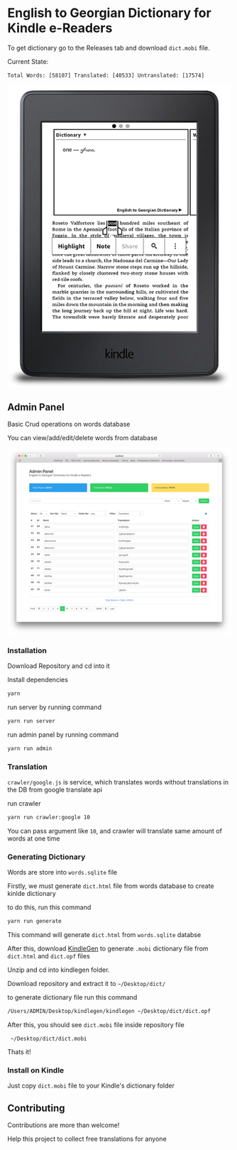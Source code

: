 # English to Georgian Dictionary for Kindle e-Readers
To get dictionary go to the Releases tab and download `dict.mobi` file.

Current State:

```
Total Words: [58107] Translated: [40533] Untranslated: [17574]
```

<p align="center"> 
<img src="./screenshots/kindle.png">
</p>

## Admin Panel

Basic Crud operations on words database

You can view/add/edit/delete words from database

![alt text](./screenshots/admin_panel.png "Admin Panel")

### Installation
Download Repository and cd into it

Install dependencies
```bash
yarn
```

run server by running command
```bash
yarn run server
```

run admin panel by running command
```bash
yarn run admin
```

### Translation

`crawler/google.js` is service, which translates words without translations in the DB from google translate api

run crawler

```bash
yarn run crawler:google 10
```

You can pass argument like `10`, and crawler will translate same amount of words at one time

### Generating Dictionary

Words are store into `words.sqlite` file

Firstly, we must generate `dict.html` file from words database to create kinlde dictionary

to do this, run this command 

```bash
yarn run generate
```
This command will generate `dict.html` from `words.sqlite` databse

After this, download [KindleGen](https://www.amazon.com/gp/feature.html?docId=1000765211)
 to generate `.mobi` dictionary file from `dict.html` and `dict.opf` files

Unzip and cd into kindlegen folder.

Download repository and extract it to ```~/Desktop/dict/```

to generate dictionary file run this command
```bash
/Users/ADMIN/Desktop/kindlegen/kindlegen ~/Desktop/dict/dict.opf
```

After this, you should see `dict.mobi` file inside repository file
```file
 ~/Desktop/dict/dict.mobi
```

Thats it! 

### Install on Kindle
Just copy `dict.mobi` file to your Kindle's dictionary folder


## Contributing

Contributions are more than welcome!

Help this project to collect free translations for anyone 
